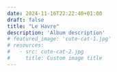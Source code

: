 ```yaml
---
date: 2024-11-16T22:22:40+01:00
draft: false
title: "Le Havre"
description: 'Album description'
# featured_image: 'cute-cat-1.jpg'
# resources:
#   - src: cute-cat-2.jpg
#     title: Custom image title
---
```

